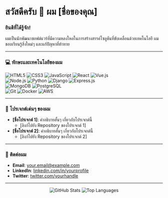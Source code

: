 # สวัสดีครับ 👋 ผม [ชื่อของคุณ]

### ยินดีที่ได้รู้จัก!

ผมเป็นนักพัฒนาซอฟต์แวร์ที่มีความหลงใหลในการสร้างสรรค์โซลูชันที่ขับเคลื่อนด้วยเทคโนโลยี
ผมชอบเรียนรู้สิ่งใหม่ๆ และแก้ปัญหาที่ท้าทาย

---

### 💻 ทักษะและเทคโนโลยีของผม

<p align="left">
  <img src="https://img.shields.io/badge/HTML5-E34F26?style=for-the-badge&logo=html5&logoColor=white" alt="HTML5" />
  <img src="https://img.shields.io/badge/CSS3-1572B6?style=for-the-badge&logo=css3&logoColor=white" alt="CSS3" />
  <img src="https://img.shields.io/badge/JavaScript-F7DF1E?style=for-the-badge&logo=javascript&logoColor=black" alt="JavaScript" />
  <img src="https://img.shields.io/badge/React-61DAFB?style=for-the-badge&logo=react&logoColor=black" alt="React" />
  <img src="https://img.shields.io/badge/Vue.js-4FC08D?style=for-the-badge&logo=vuedotjs&logoColor=white" alt="Vue.js" />
  <br>
  <img src="https://img.shields.io/badge/Node.js-339933?style=for-the-badge&logo=node.js&logoColor=white" alt="Node.js" />
  <img src="https://img.shields.io/badge/Python-3776AB?style=for-the-badge&logo=python&logoColor=white" alt="Python" />
  <img src="https://img.shields.io/badge/Django-092E20?style=for-the-badge&logo=django&logoColor=white" alt="Django" />
  <img src="https://img.shields.io/badge/Express.js-000000?style=for-the-badge&logo=express&logoColor=white" alt="Express.js" />
  <br>
  <img src="https://img.shields.io/badge/MongoDB-47A248?style=for-the-badge&logo=mongodb&logoColor=white" alt="MongoDB" />
  <img src="https://img.shields.io/badge/PostgreSQL-316192?style=for-the-badge&logo=postgresql&logoColor=white" alt="PostgreSQL" />
  <br>
  <img src="https://img.shields.io/badge/Git-F05032?style=for-the-badge&logo=git&logoColor=white" alt="Git" />
  <img src="https://img.shields.io/badge/Docker-2496ED?style=for-the-badge&logo=docker&logoColor=white" alt="Docker" />
  <img src="https://img.shields.io/badge/AWS-232F3E?style=for-the-badge&logo=amazonaws&logoColor=white" alt="AWS" />
</p>

---

### 🚀 โปรเจกต์เด่นๆ ของผม

* **[ชื่อโปรเจกต์ 1]**: คำอธิบายสั้นๆ เกี่ยวกับโปรเจกต์นี้
    * [ลิงก์ไปยัง Repository ของโปรเจกต์ 1]
* **[ชื่อโปรเจกต์ 2]**: คำอธิบายสั้นๆ เกี่ยวกับโปรเจกต์นี้
    * [ลิงก์ไปยัง Repository ของโปรเจกต์ 2]

---

### 📧 ติดต่อผม

* **Email**: [your.email@example.com](mailto:your.email@example.com)
* **LinkedIn**: [linkedin.com/in/yourprofile](https://www.linkedin.com/in/yourprofile)
* **Twitter**: [twitter.com/yourhandle](https://twitter.com/yourhandle)

---

<p align="center">
  <img src="https://github-readme-stats.vercel.app/api?username=[YOUR_GITHUB_USERNAME]&show_icons=true&theme=dark" alt="GitHub Stats" />
  <img src="https://github-readme-stats.vercel.app/api/top-langs/?username=[YOUR_GITHUB_USERNAME]&layout=compact&theme=dark" alt="Top Languages" />
</p>
